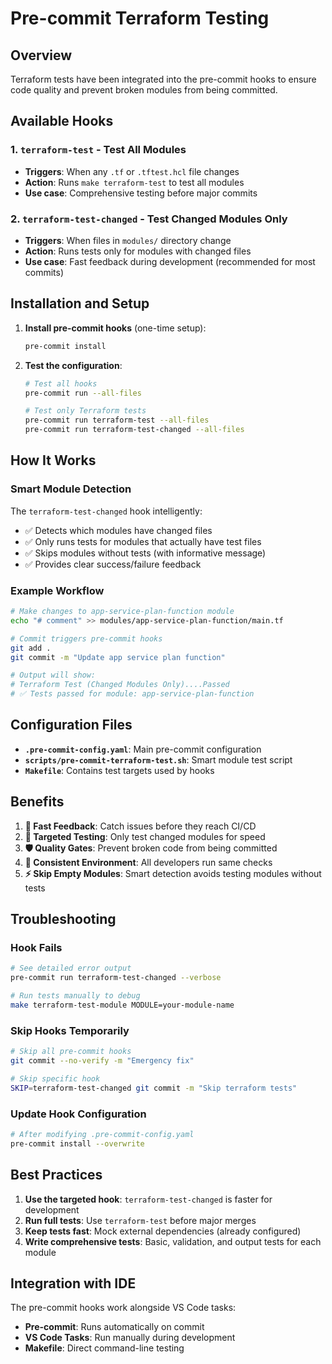 # Pre-commit Terraform Testing

## Overview

Terraform tests have been integrated into the pre-commit hooks to ensure code quality and prevent broken modules from being committed.

## Available Hooks

### 1. `terraform-test` - Test All Modules
- **Triggers**: When any `.tf` or `.tftest.hcl` file changes
- **Action**: Runs `make terraform-test` to test all modules
- **Use case**: Comprehensive testing before major commits

### 2. `terraform-test-changed` - Test Changed Modules Only
- **Triggers**: When files in `modules/` directory change  
- **Action**: Runs tests only for modules with changed files
- **Use case**: Fast feedback during development (recommended for most commits)

## Installation and Setup

1. **Install pre-commit hooks** (one-time setup):
   ```bash
   pre-commit install
   ```

2. **Test the configuration**:
   ```bash
   # Test all hooks
   pre-commit run --all-files
   
   # Test only Terraform tests
   pre-commit run terraform-test --all-files
   pre-commit run terraform-test-changed --all-files
   ```

## How It Works

### Smart Module Detection
The `terraform-test-changed` hook intelligently:
- ✅ Detects which modules have changed files
- ✅ Only runs tests for modules that actually have test files
- ✅ Skips modules without tests (with informative message)
- ✅ Provides clear success/failure feedback

### Example Workflow
```bash
# Make changes to app-service-plan-function module
echo "# comment" >> modules/app-service-plan-function/main.tf

# Commit triggers pre-commit hooks
git add .
git commit -m "Update app service plan function"

# Output will show:
# Terraform Test (Changed Modules Only)....Passed
# ✅ Tests passed for module: app-service-plan-function
```

## Configuration Files

- **`.pre-commit-config.yaml`**: Main pre-commit configuration
- **`scripts/pre-commit-terraform-test.sh`**: Smart module test script
- **`Makefile`**: Contains test targets used by hooks

## Benefits

1. **🚀 Fast Feedback**: Catch issues before they reach CI/CD
2. **🎯 Targeted Testing**: Only test changed modules for speed
3. **🛡️ Quality Gates**: Prevent broken code from being committed  
4. **🔄 Consistent Environment**: All developers run same checks
5. **⚡ Skip Empty Modules**: Smart detection avoids testing modules without tests

## Troubleshooting

### Hook Fails
```bash
# See detailed error output
pre-commit run terraform-test-changed --verbose

# Run tests manually to debug
make terraform-test-module MODULE=your-module-name
```

### Skip Hooks Temporarily
```bash
# Skip all pre-commit hooks
git commit --no-verify -m "Emergency fix"

# Skip specific hook
SKIP=terraform-test-changed git commit -m "Skip terraform tests"
```

### Update Hook Configuration
```bash
# After modifying .pre-commit-config.yaml
pre-commit install --overwrite
```

## Best Practices

1. **Use the targeted hook**: `terraform-test-changed` is faster for development
2. **Run full tests**: Use `terraform-test` before major merges
3. **Keep tests fast**: Mock external dependencies (already configured)
4. **Write comprehensive tests**: Basic, validation, and output tests for each module

## Integration with IDE

The pre-commit hooks work alongside VS Code tasks:
- **Pre-commit**: Runs automatically on commit
- **VS Code Tasks**: Run manually during development
- **Makefile**: Direct command-line testing
